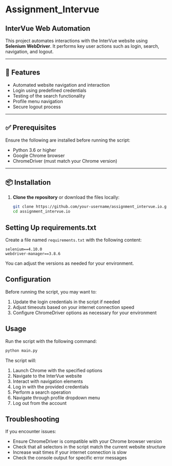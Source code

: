 # Assignment_Intervue
## InterVue Web Automation

This project automates interactions with the InterVue website using **Selenium WebDriver**. It performs key user actions such as login, search, navigation, and logout.

---

## 🚀 Features

- Automated website navigation and interaction
- Login using predefined credentials
- Testing of the search functionality
- Profile menu navigation
- Secure logout process

---

## ✅ Prerequisites

Ensure the following are installed before running the script:

- Python 3.6 or higher
- Google Chrome browser
- ChromeDriver (must match your Chrome version)

---

## 📦 Installation

1. **Clone the repository** or download the files locally:
   ```bash
   git clone https://github.com/your-username/assignment_intervue.io.git
   cd assignment_intervue.io

## Setting Up requirements.txt

Create a file named `requirements.txt` with the following content:

```
selenium==4.10.0
webdriver-manager==3.8.6
```

You can adjust the versions as needed for your environment.

## Configuration

Before running the script, you may want to:

1. Update the login credentials in the script if needed
2. Adjust timeouts based on your internet connection speed
3. Configure ChromeDriver options as necessary for your environment

## Usage

Run the script with the following command:

```bash
python main.py
```

The script will:
1. Launch Chrome with the specified options
2. Navigate to the InterVue website
3. Interact with navigation elements
4. Log in with the provided credentials
5. Perform a search operation
6. Navigate through profile dropdown menu
7. Log out from the account

## Troubleshooting

If you encounter issues:

- Ensure ChromeDriver is compatible with your Chrome browser version
- Check that all selectors in the script match the current website structure
- Increase wait times if your internet connection is slow
- Check the console output for specific error messages




